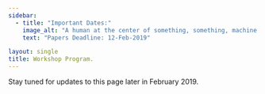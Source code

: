 ```yaml
---
sidebar:
  - title: "Important Dates:"
    image_alt: "A human at the center of something, something, machine learning."
    text: "Papers Deadline: 12-Feb-2019"

layout: single
title: Workshop Program.
---
```


Stay tuned for updates to this page later in February 2019.
